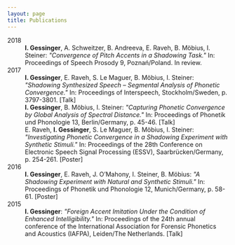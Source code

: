 ```yaml
---
layout: page
title: Publications
---
```


<dl>
  <dt>2018</dt>	
  <dd><strong>I. Gessinger</strong>, A. Schweitzer, B. Andreeva, E. Raveh, B. Möbius, I. Steiner: <em>"Convergence of Pitch Accents in a Shadowing Task."</em> In: Proceedings of Speech Prosody 9, Poznań/Poland. In review.</dd>

  <dt>2017</dt>	
    <dd><strong>I. Gessinger</strong>, E. Raveh, S. Le Maguer, B. Möbius, I. Steiner: <em>"Shadowing Synthesized Speech – Segmental Analysis of Phonetic Convergence."</em> In: Proceedings of Interspeech, Stockholm/Sweden, p. 3797-3801. [Talk]</dd>
    <dd><strong>I. Gessinger</strong>, B. Möbius, I. Steiner: <em>"Capturing Phonetic Convergence by Global Analysis of Spectral Distance."</em> In: Proceedings of Phonetik und Phonologie 13, Berlin/Germany, p. 45-46. [Talk]</dd>
    <dd>E. Raveh, <strong>I. Gessinger</strong>, S. Le Maguer, B. Möbius, I. Steiner: <em>"Investigating Phonetic Convergence in a Shadowing Experiment with Synthetic Stimuli."</em> In: Proceedings of the 28th Conference on Electronic Speech Signal Processing (ESSV), Saarbrücken/Germany, p. 254-261. [Poster]</dd>

  <dt>2016</dt>	
    <dd><strong>I. Gessinger</strong>, E. Raveh, J. O’Mahony, I. Steiner, B. Möbius: <em>"A Shadowing Experiment with Natural and Synthetic Stimuli."</em> In: Proceedings of Phonetik und Phonologie 12, Munich/Germany, p. 58-61. [Poster]</dd>

  <dt>2015</dt>
    <dd><strong>I. Gessinger</strong>: <em>"Foreign Accent Imitation Under the Condition of Enhanced Intelligibility."</em> In: Proceedings of the 24th annual conference of the International Association for Forensic Phonetics and Acoustics (IAFPA), Leiden/The Netherlands. [Talk]</dd>
</dl>

